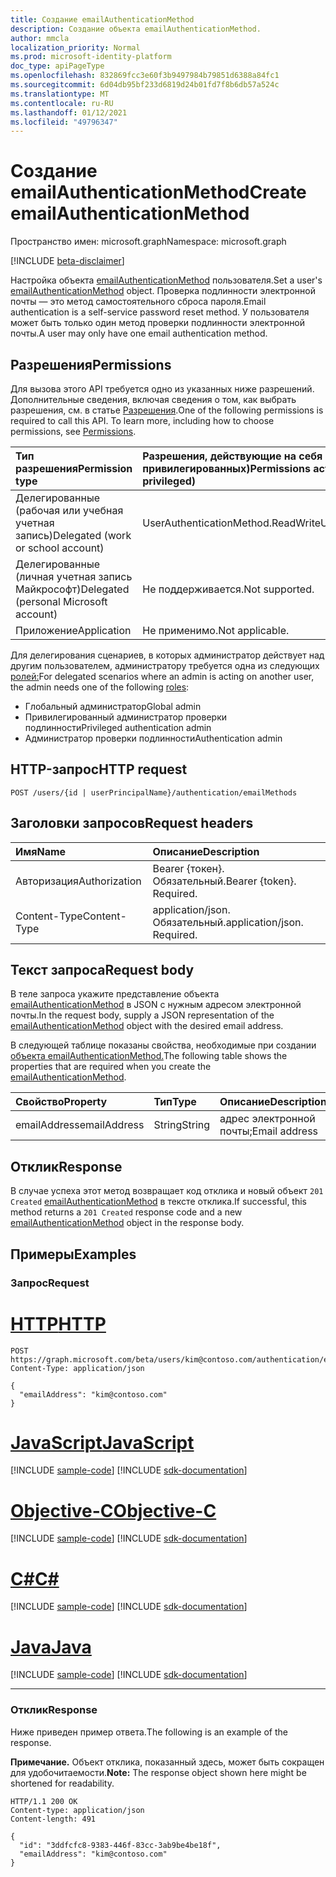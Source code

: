 ```yaml
---
title: Создание emailAuthenticationMethod
description: Создание объекта emailAuthenticationMethod.
author: mmcla
localization_priority: Normal
ms.prod: microsoft-identity-platform
doc_type: apiPageType
ms.openlocfilehash: 832869fcc3e60f3b9497984b79851d6388a84fc1
ms.sourcegitcommit: 6d04db95bf233d6819d24b01fd7f8b6db57a524c
ms.translationtype: MT
ms.contentlocale: ru-RU
ms.lasthandoff: 01/12/2021
ms.locfileid: "49796347"
---
```

# <a name="create-emailauthenticationmethod"></a><span data-ttu-id="0c5e2-103">Создание emailAuthenticationMethod</span><span class="sxs-lookup"><span data-stu-id="0c5e2-103">Create emailAuthenticationMethod</span></span>
<span data-ttu-id="0c5e2-104">Пространство имен: microsoft.graph</span><span class="sxs-lookup"><span data-stu-id="0c5e2-104">Namespace: microsoft.graph</span></span>

[!INCLUDE [beta-disclaimer](../../includes/beta-disclaimer.md)]

<span data-ttu-id="0c5e2-105">Настройка объекта [emailAuthenticationMethod](../resources/emailauthenticationmethod.md) пользователя.</span><span class="sxs-lookup"><span data-stu-id="0c5e2-105">Set a user's [emailAuthenticationMethod](../resources/emailauthenticationmethod.md) object.</span></span> <span data-ttu-id="0c5e2-106">Проверка подлинности электронной почты — это метод самостоятельного сброса пароля.</span><span class="sxs-lookup"><span data-stu-id="0c5e2-106">Email authentication is a self-service password reset method.</span></span> <span data-ttu-id="0c5e2-107">У пользователя может быть только один метод проверки подлинности электронной почты.</span><span class="sxs-lookup"><span data-stu-id="0c5e2-107">A user may only have one email authentication method.</span></span>

## <a name="permissions"></a><span data-ttu-id="0c5e2-108">Разрешения</span><span class="sxs-lookup"><span data-stu-id="0c5e2-108">Permissions</span></span>
<span data-ttu-id="0c5e2-p102">Для вызова этого API требуется одно из указанных ниже разрешений. Дополнительные сведения, включая сведения о том, как выбрать разрешения, см. в статье [Разрешения](/graph/permissions-reference).</span><span class="sxs-lookup"><span data-stu-id="0c5e2-p102">One of the following permissions is required to call this API. To learn more, including how to choose permissions, see [Permissions](/graph/permissions-reference).</span></span>

|<span data-ttu-id="0c5e2-111">Тип разрешения</span><span class="sxs-lookup"><span data-stu-id="0c5e2-111">Permission type</span></span>|<span data-ttu-id="0c5e2-112">Разрешения, действующие на себя (от большинства до наименее привилегированных)</span><span class="sxs-lookup"><span data-stu-id="0c5e2-112">Permissions acting on self (from most to least privileged)</span></span>|<span data-ttu-id="0c5e2-113">Разрешения, действующие над другими (от наименее привилегированных)</span><span class="sxs-lookup"><span data-stu-id="0c5e2-113">Permissions acting on others (from least to most privileged)</span></span>|
|:---|:---|:--|
| <span data-ttu-id="0c5e2-114">Делегированные (рабочая или учебная учетная запись)</span><span class="sxs-lookup"><span data-stu-id="0c5e2-114">Delegated (work or school account)</span></span>     | <span data-ttu-id="0c5e2-115">UserAuthenticationMethod.ReadWrite</span><span class="sxs-lookup"><span data-stu-id="0c5e2-115">UserAuthenticationMethod.ReadWrite</span></span> | <span data-ttu-id="0c5e2-116">UserAuthenticationMethod.ReadWrite.All</span><span class="sxs-lookup"><span data-stu-id="0c5e2-116">UserAuthenticationMethod.ReadWrite.All</span></span> |
| <span data-ttu-id="0c5e2-117">Делегированные (личная учетная запись Майкрософт)</span><span class="sxs-lookup"><span data-stu-id="0c5e2-117">Delegated (personal Microsoft account)</span></span> | <span data-ttu-id="0c5e2-118">Не поддерживается.</span><span class="sxs-lookup"><span data-stu-id="0c5e2-118">Not supported.</span></span> | <span data-ttu-id="0c5e2-119">Не поддерживается.</span><span class="sxs-lookup"><span data-stu-id="0c5e2-119">Not supported.</span></span> |
| <span data-ttu-id="0c5e2-120">Приложение</span><span class="sxs-lookup"><span data-stu-id="0c5e2-120">Application</span></span>                            | <span data-ttu-id="0c5e2-121">Не применимо.</span><span class="sxs-lookup"><span data-stu-id="0c5e2-121">Not applicable.</span></span> | <span data-ttu-id="0c5e2-122">UserAuthenticationMethod.ReadWrite.All</span><span class="sxs-lookup"><span data-stu-id="0c5e2-122">UserAuthenticationMethod.ReadWrite.All</span></span> |

<span data-ttu-id="0c5e2-123">Для делегирования сценариев, в которых администратор действует над другим пользователем, администратору требуется одна из следующих [ролей:](/azure/active-directory/users-groups-roles/directory-assign-admin-roles#available-roles)</span><span class="sxs-lookup"><span data-stu-id="0c5e2-123">For delegated scenarios where an admin is acting on another user, the admin needs one of the following [roles](/azure/active-directory/users-groups-roles/directory-assign-admin-roles#available-roles):</span></span>

* <span data-ttu-id="0c5e2-124">Глобальный администратор</span><span class="sxs-lookup"><span data-stu-id="0c5e2-124">Global admin</span></span>
* <span data-ttu-id="0c5e2-125">Привилегированный администратор проверки подлинности</span><span class="sxs-lookup"><span data-stu-id="0c5e2-125">Privileged authentication admin</span></span>
* <span data-ttu-id="0c5e2-126">Администратор проверки подлинности</span><span class="sxs-lookup"><span data-stu-id="0c5e2-126">Authentication admin</span></span>

## <a name="http-request"></a><span data-ttu-id="0c5e2-127">HTTP-запрос</span><span class="sxs-lookup"><span data-stu-id="0c5e2-127">HTTP request</span></span>

<!-- {
  "blockType": "ignored"
}
-->
``` http
POST /users/{id | userPrincipalName}/authentication/emailMethods
```

## <a name="request-headers"></a><span data-ttu-id="0c5e2-128">Заголовки запросов</span><span class="sxs-lookup"><span data-stu-id="0c5e2-128">Request headers</span></span>
|<span data-ttu-id="0c5e2-129">Имя</span><span class="sxs-lookup"><span data-stu-id="0c5e2-129">Name</span></span>|<span data-ttu-id="0c5e2-130">Описание</span><span class="sxs-lookup"><span data-stu-id="0c5e2-130">Description</span></span>|
|:---|:---|
|<span data-ttu-id="0c5e2-131">Авторизация</span><span class="sxs-lookup"><span data-stu-id="0c5e2-131">Authorization</span></span>|<span data-ttu-id="0c5e2-p103">Bearer {токен}. Обязательный.</span><span class="sxs-lookup"><span data-stu-id="0c5e2-p103">Bearer {token}. Required.</span></span>|
|<span data-ttu-id="0c5e2-134">Content-Type</span><span class="sxs-lookup"><span data-stu-id="0c5e2-134">Content-Type</span></span>|<span data-ttu-id="0c5e2-p104">application/json. Обязательный.</span><span class="sxs-lookup"><span data-stu-id="0c5e2-p104">application/json. Required.</span></span>|

## <a name="request-body"></a><span data-ttu-id="0c5e2-137">Текст запроса</span><span class="sxs-lookup"><span data-stu-id="0c5e2-137">Request body</span></span>
<span data-ttu-id="0c5e2-138">В теле запроса укажите представление объекта [emailAuthenticationMethod](../resources/emailauthenticationmethod.md) в JSON с нужным адресом электронной почты.</span><span class="sxs-lookup"><span data-stu-id="0c5e2-138">In the request body, supply a JSON representation of the [emailAuthenticationMethod](../resources/emailauthenticationmethod.md) object with the desired email address.</span></span>

<span data-ttu-id="0c5e2-139">В следующей таблице показаны свойства, необходимые при создании [объекта emailAuthenticationMethod.](../resources/emailauthenticationmethod.md)</span><span class="sxs-lookup"><span data-stu-id="0c5e2-139">The following table shows the properties that are required when you create the [emailAuthenticationMethod](../resources/emailauthenticationmethod.md).</span></span>

|<span data-ttu-id="0c5e2-140">Свойство</span><span class="sxs-lookup"><span data-stu-id="0c5e2-140">Property</span></span>|<span data-ttu-id="0c5e2-141">Тип</span><span class="sxs-lookup"><span data-stu-id="0c5e2-141">Type</span></span>|<span data-ttu-id="0c5e2-142">Описание</span><span class="sxs-lookup"><span data-stu-id="0c5e2-142">Description</span></span>|
|:---|:---|:---|
|<span data-ttu-id="0c5e2-143">emailAddress</span><span class="sxs-lookup"><span data-stu-id="0c5e2-143">emailAddress</span></span>|<span data-ttu-id="0c5e2-144">String</span><span class="sxs-lookup"><span data-stu-id="0c5e2-144">String</span></span>|<span data-ttu-id="0c5e2-145">адрес электронной почты;</span><span class="sxs-lookup"><span data-stu-id="0c5e2-145">Email address</span></span>|



## <a name="response"></a><span data-ttu-id="0c5e2-146">Отклик</span><span class="sxs-lookup"><span data-stu-id="0c5e2-146">Response</span></span>

<span data-ttu-id="0c5e2-147">В случае успеха этот метод возвращает код отклика и новый объект `201 Created` [emailAuthenticationMethod](../resources/emailauthenticationmethod.md) в тексте отклика.</span><span class="sxs-lookup"><span data-stu-id="0c5e2-147">If successful, this method returns a `201 Created` response code and a new [emailAuthenticationMethod](../resources/emailauthenticationmethod.md) object in the response body.</span></span>

## <a name="examples"></a><span data-ttu-id="0c5e2-148">Примеры</span><span class="sxs-lookup"><span data-stu-id="0c5e2-148">Examples</span></span>

### <a name="request"></a><span data-ttu-id="0c5e2-149">Запрос</span><span class="sxs-lookup"><span data-stu-id="0c5e2-149">Request</span></span>

# <a name="http"></a>[<span data-ttu-id="0c5e2-150">HTTP</span><span class="sxs-lookup"><span data-stu-id="0c5e2-150">HTTP</span></span>](#tab/http)
<!-- {
  "blockType": "request",
  "name": "create_emailauthenticationmethod_from_"
}
-->
``` http
POST https://graph.microsoft.com/beta/users/kim@contoso.com/authentication/emailMethods
Content-Type: application/json

{
  "emailAddress": "kim@contoso.com"
}
```
# <a name="javascript"></a>[<span data-ttu-id="0c5e2-151">JavaScript</span><span class="sxs-lookup"><span data-stu-id="0c5e2-151">JavaScript</span></span>](#tab/javascript)
[!INCLUDE [sample-code](../includes/snippets/javascript/create-emailauthenticationmethod-from--javascript-snippets.md)]
[!INCLUDE [sdk-documentation](../includes/snippets/snippets-sdk-documentation-link.md)]

# <a name="objective-c"></a>[<span data-ttu-id="0c5e2-152">Objective-C</span><span class="sxs-lookup"><span data-stu-id="0c5e2-152">Objective-C</span></span>](#tab/objc)
[!INCLUDE [sample-code](../includes/snippets/objc/create-emailauthenticationmethod-from--objc-snippets.md)]
[!INCLUDE [sdk-documentation](../includes/snippets/snippets-sdk-documentation-link.md)]

# <a name="c"></a>[<span data-ttu-id="0c5e2-153">C#</span><span class="sxs-lookup"><span data-stu-id="0c5e2-153">C#</span></span>](#tab/csharp)
[!INCLUDE [sample-code](../includes/snippets/csharp/create-emailauthenticationmethod-from--csharp-snippets.md)]
[!INCLUDE [sdk-documentation](../includes/snippets/snippets-sdk-documentation-link.md)]

# <a name="java"></a>[<span data-ttu-id="0c5e2-154">Java</span><span class="sxs-lookup"><span data-stu-id="0c5e2-154">Java</span></span>](#tab/java)
[!INCLUDE [sample-code](../includes/snippets/java/create-emailauthenticationmethod-from--java-snippets.md)]
[!INCLUDE [sdk-documentation](../includes/snippets/snippets-sdk-documentation-link.md)]

---



### <a name="response"></a><span data-ttu-id="0c5e2-155">Отклик</span><span class="sxs-lookup"><span data-stu-id="0c5e2-155">Response</span></span>
<span data-ttu-id="0c5e2-156">Ниже приведен пример ответа.</span><span class="sxs-lookup"><span data-stu-id="0c5e2-156">The following is an example of the response.</span></span>

<span data-ttu-id="0c5e2-157">**Примечание.** Объект отклика, показанный здесь, может быть сокращен для удобочитаемости.</span><span class="sxs-lookup"><span data-stu-id="0c5e2-157">**Note:** The response object shown here might be shortened for readability.</span></span>
<!-- {
  "blockType": "response",
  "truncated": true,
  "@odata.type": "microsoft.graph.emailAuthenticationMethod"
}
-->
``` http
HTTP/1.1 200 OK
Content-type: application/json
Content-length: 491

{
  "id": "3ddfcfc8-9383-446f-83cc-3ab9be4be18f",
  "emailAddress": "kim@contoso.com"
}
```
